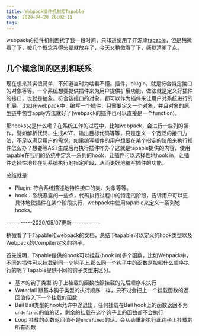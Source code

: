 ```yaml
---
title: Webpack插件机制和Tapable
date: 2020-04-20 20:02:11
tags:
---
```


webpack的插件机制困扰了我一段时间，只知道使用了开源库[tapable]()，但是稍微看了下，被几个概念弄得头晕就放弃了，今天又稍微看了下，感觉清晰了点。

<!-- more -->

## 几个概念间的区别和联系

现在想来其实很简单，不知道当时为啥看不懂。插件，plugin，就是符合特定接口的对象等等。一个系统想要提供插件来为用户提供扩展功能，做法就是定义好插件的接口，也就是抽象。符合该接口的对象，都可以作为插件来让用户对系统进行的扩展。比如在webpack中，编写一个插件，只需要定义一个对象，并且对象的原型链中包含apply方法就好了(webpack的插件也可以直接是一个function)。

那hooks又是什么嘞？在系统工作的过程中，比如webpack，会进行一些列的操作，譬如解析代码、生成AST、输出目标代码等等，只是定义一个宽泛的接口方法，不足以满足用户的需求。如果编写插件的用户想要在某个指定的阶段来执行插件怎么办？想要等AST生成后再执行插件咋办？这就是tapable提供的内容，使用tapable在我们的系统中定义一系列的hook，让插件可以选择性地hook in，让插件选择性地挂在到系统执行地指定阶段，从而更好地编写插件的功能。

总结就是:

- Plugin: 符合系统描述地特性接口的类、对象等等。
- hook：系统暴露的一些点，代码执行过程中的特定的阶段，告诉用户可以更具体地使插件在某个阶段执行，webpack中使用tapable来定义一系列地hooks。

-----------2020/05/07更新------------

稍微看了下Tapable和webpack的文档，总结下tapable可以定义的hook类型以及Webpack的Compiler定义的钩子。

首先说明，Tapable提供的hook可以挂载(hook in)多个函数，比如Webpack中，不同的插件可以挂载到同一个钩子上.那么同一个钩子中的函数是按照什么顺序执行的呢？Tapable提供不同的钩子类型来区分。

- 基本的钩子类型
  钩子上挂载的函数按照挂载的先后顺序来执行
- Waterfall
  跟基本钩子类型的执行顺序一样，只不过会把上一个挂载函数的返回值传入下一个挂载的函数
- Bail
  Bail类型的hook允许中途退出，任何挂载在Bail hook上的函数返回不为`undefined`的值的话，剩余的挂载在这个钩子上的函数都不会执行
- Loop
  挂载的函数返回值不是`undefined`的话，会从头重新执行此钩子上挂载的所有函数